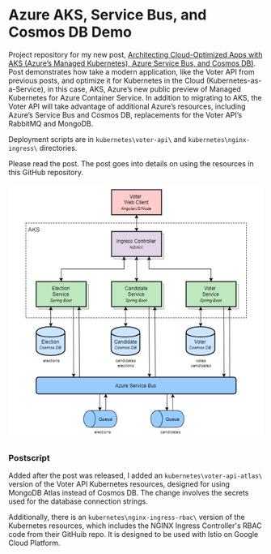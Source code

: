 # Azure AKS, Service Bus, and Cosmos DB Demo

Project repository for my new post, [Architecting Cloud-Optimized Apps with AKS (Azure’s Managed Kubernetes), Azure Service Bus, and Cosmos DB)](https://wp.me/p1RD28-5EV). Post demonstrates how take a modern application, like the Voter API from previous posts, and optimize it for Kubernetes in the Cloud (Kubernetes-as-a-Service), in this case, AKS, Azure’s new public preview of Managed Kubernetes for Azure Container Service. In addition to migrating to AKS, the Voter API will take advantage of additional Azure’s resources, including Azure’s Service Bus and Cosmos DB, replacements for the Voter API’s RabbitMQ and MongoDB.

Deployment scripts are in `kubernetes\voter-api\` and `kubernetes\nginx-ingress\` directories.

Please read the post. The post goes into details on using the resources in this GitHub repository.

![Architecture](AKS-Voter-API-Architecture.png)

### Postscript
Added after the post was released, I added  an `kubernetes\voter-api-atlas\` version of the Voter API Kubernetes resources, designed for using MongoDB Atlas instead of Cosmos DB. The change involves the secrets used for the database connection strings.

Additionally, there is an `kubernetes\nginx-ingress-rbac\` version of the Kubernetes resources, which includes the NGINX Ingress Controller's RBAC code from their GitHuib repo. It is designed to be used with Istio on Google Cloud Platform.
